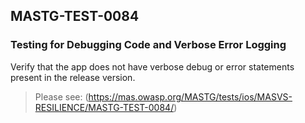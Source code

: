 ##  MASTG-TEST-0084

### Testing for Debugging Code and Verbose Error Logging

Verify that the app does not have verbose debug or error statements present in the release version.

> Please see: (https://mas.owasp.org/MASTG/tests/ios/MASVS-RESILIENCE/MASTG-TEST-0084/)